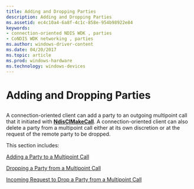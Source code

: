 ```yaml
---
title: Adding and Dropping Parties
description: Adding and Dropping Parties
ms.assetid: ec4c10a4-6a8f-4c1c-858e-954b98922e84
keywords:
- connection-oriented NDIS WDK , parties
- CoNDIS WDK networking , parties
ms.author: windows-driver-content
ms.date: 04/20/2017
ms.topic: article
ms.prod: windows-hardware
ms.technology: windows-devices
---
```


# Adding and Dropping Parties


## <a href="" id="ddk-adding-and-dropping-parties-ng"></a>


A connection-oriented client can add a party to an outgoing multipoint call that it initiated with [**NdisClMakeCall**](https://msdn.microsoft.com/library/windows/hardware/ff561635). A connection-oriented client can also delete a party from a multipoint call either at its own discretion or at the request of the remote party to be dropped.

This section includes:

[Adding a Party to a Multipoint Call](adding-a-party-to-a-multipoint-call.md)

[Dropping a Party from a Multipoint Call](dropping-a-party-from-a-multipoint-call.md)

[Incoming Request to Drop a Party from a Multipoint Call](incoming-request-to-drop-a-party-from-a-multipoint-call.md)

 

 





